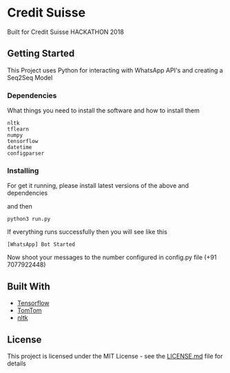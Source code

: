 # Credit Suisse

Built for Credit Suisse HACKATHON 2018

## Getting Started

This Project uses Python for interacting with WhatsApp API's and creating a Seq2Seq Model

### Dependencies

What things you need to install the software and how to install them

```
nltk
tflearn
numpy
tensorflow
datetime
configparser
```

### Installing

For get it running, please install latest versions of the above and dependencies

and then

```
python3 run.py
```

If everything runs successfully then you will see like this

```
[WhatsApp] Bot Started
```

Now shoot your messages to the number configured in config.py file (+91 7077922448)


## Built With

* [Tensorflow](http://www.tensorflow.org/)
* [TomTom](https://developer.tomtom.com)
* [nltk](https://www.nltk.org/)


## License

This project is licensed under the MIT License - see the [LICENSE.md](LICENSE.md) file for details
